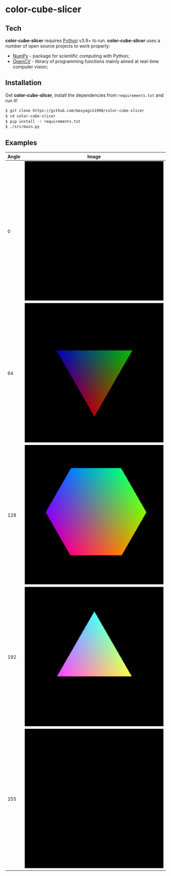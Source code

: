 # color-cube-slicer

## Tech

**color-cube-slicer** requires [Python](https://www.python.org/) v3.9+ to run.
**color-cube-slicer** uses a number of open source projects to work properly:
- [NumPy](https://numpy.org/) -  package for scientific computing with Python;
- [OpenCV](https://opencv.org/) - library of programming functions mainly aimed at real-time computer vision;

## Installation

Get **color-cube-slicer**, install the dependencies from `requirements.txt` and run it!

```sh
$ git clone https://github.com/masyagin1998/color-cube-slicer
$ cd color-cube-slicer
$ pip install -r requirements.txt
$ ./src/main.py
```

## Examples

|              Angle             |             Image               |
|--------------------------------|---------------------------------|
| 0 | ![img](static/000.png) |
| 64 | ![img](static/064.png) |
| 128 | ![img](static/128.png) |
| 192 | ![img](static/192.png) |
| 255 | ![img](static/255.png) |

